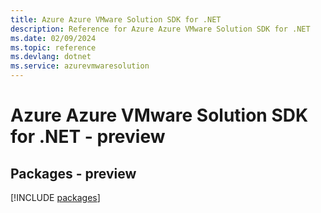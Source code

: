 ```yaml
---
title: Azure Azure VMware Solution SDK for .NET
description: Reference for Azure Azure VMware Solution SDK for .NET
ms.date: 02/09/2024
ms.topic: reference
ms.devlang: dotnet
ms.service: azurevmwaresolution
---
```

# Azure Azure VMware Solution SDK for .NET - preview
## Packages - preview
[!INCLUDE [packages](azure-vmware-solution-index.md)]